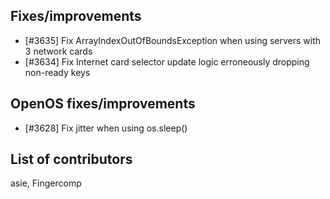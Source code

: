 ## Fixes/improvements

* [#3635] Fix ArrayIndexOutOfBoundsException when using servers with 3 network cards
* [#3634] Fix Internet card selector update logic erroneously dropping non-ready keys

## OpenOS fixes/improvements

* [#3628] Fix jitter when using os.sleep()

## List of contributors

asie, Fingercomp
